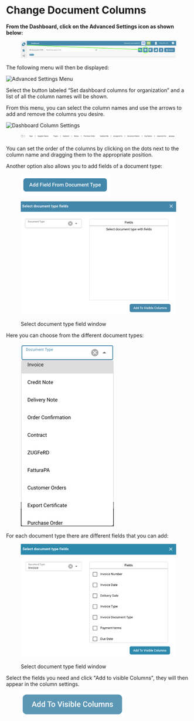 # Change Document Columns

**From the Dashboard, click on the Advanced Settings icon as shown below:**

<figure><img src="../../.gitbook/assets/change-document-colums1 (1).png" alt=""><figcaption></figcaption></figure>

The following menu will then be displayed:

![Advanced Settings Menu](https://lh7-us.googleusercontent.com/wWt5QbmwZf44enmOoLcofh6SvyYPiHTav9OiEog\_m2xtnty6X73pFlhfdM9aglx89\_pfbiACZx5BejagV-wAKwlDTuGoGNu5jgbcZ5djrZ\_h1IgGp-8uaq8UHY-umjrs96hb4FZOzHFzdLasg2F\_ftw)

Select the button labeled “Set dashboard columns for organization” and a list of all the column names will be shown.

From this menu, you can select the column names and use the arrows to add and remove the columns you desire.

![Dashboard Column Settings](https://lh7-us.googleusercontent.com/cXnnrIR-y4TRDnRE9irGvvjnmkN-HSGEQTh7FiwsjRHzXF7FNjd-\_gLO-m55fLlv6lVjk-VvThgdW5JWgqIVZSm5tfk3hC7xrj68uRE5OgIPMtYIrpxOhhYzk4OMibyDBqvHQ0VZaDAysZohlH8dxm8)

<div data-full-width="true">

<figure><img src="../../.gitbook/assets/image (50) (1).png" alt=""><figcaption></figcaption></figure>

</div>

You can set the order of the columns by clicking on the dots next to the column name and dragging them to the appropriate position.

Another option also allows you to add fields of a document type:

<figure><img src="../../.gitbook/assets/image (51) (1).png" alt="" width="243"><figcaption></figcaption></figure>

<figure><img src="../../.gitbook/assets/image (52).png" alt="" width="563"><figcaption><p>Select document type field window</p></figcaption></figure>

Here you can choose from the different document types:

<figure><img src="../../.gitbook/assets/image (53).png" alt="" width="254"><figcaption></figcaption></figure>

For each document type there are different fields that you can add:

<figure><img src="../../.gitbook/assets/image (54).png" alt="" width="518"><figcaption><p>Select document type field window</p></figcaption></figure>

Select the fields you need and click "Add to visible Columns", they will then appear in the column settings.

<figure><img src="../../.gitbook/assets/image (55).png" alt="" width="281"><figcaption></figcaption></figure>
